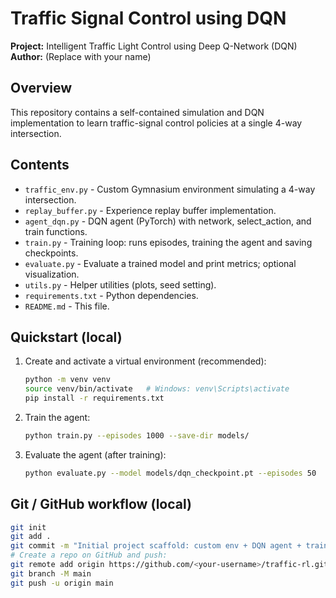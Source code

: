 # Traffic Signal Control using DQN

**Project:** Intelligent Traffic Light Control using Deep Q-Network (DQN)
**Author:** (Replace with your name)

## Overview
This repository contains a self-contained simulation and DQN implementation to learn traffic-signal control policies at a single 4-way intersection.

## Contents
- `traffic_env.py` - Custom Gymnasium environment simulating a 4-way intersection.
- `replay_buffer.py` - Experience replay buffer implementation.
- `agent_dqn.py` - DQN agent (PyTorch) with network, select_action, and train functions.
- `train.py` - Training loop: runs episodes, training the agent and saving checkpoints.
- `evaluate.py` - Evaluate a trained model and print metrics; optional visualization.
- `utils.py` - Helper utilities (plots, seed setting).
- `requirements.txt` - Python dependencies.
- `README.md` - This file.

## Quickstart (local)
1. Create and activate a virtual environment (recommended):
   ```bash
   python -m venv venv
   source venv/bin/activate   # Windows: venv\Scripts\activate
   pip install -r requirements.txt
   ```
2. Train the agent:
   ```bash
   python train.py --episodes 1000 --save-dir models/
   ```
3. Evaluate the agent (after training):
   ```bash
   python evaluate.py --model models/dqn_checkpoint.pt --episodes 50
   ```

## Git / GitHub workflow (local)
```bash
git init
git add .
git commit -m "Initial project scaffold: custom env + DQN agent + training loop"
# Create a repo on GitHub and push:
git remote add origin https://github.com/<your-username>/traffic-rl.git
git branch -M main
git push -u origin main
```
